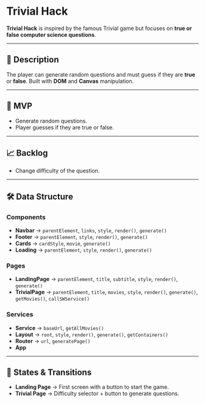 # Trivial Hack

**Trivial Hack** is inspired by the famous Trivial game but focuses on **true or false computer science questions**.

---

## 📜 Description
The player can generate random questions and must guess if they are **true** or **false**. Built with **DOM** and **Canvas** manipulation.

---

## 🚀 MVP
- Generate random questions.
- Player guesses if they are true or false.

---

## 📈 Backlog
- Change difficulty of the question.

---

## 🛠 Data Structure
### Components
- **Navbar** → `parentElement`, `links`, `style`, `render()`, `generate()`
- **Footer** → `parentElement`, `style`, `render()`, `generate()`
- **Cards** → `cardStyle`, `movie`, `generate()`
- **Loading** → `parentElement`, `style`, `render()`, `generate()`

### Pages
- **LandingPage** → `parentElement`, `title`, `subtitle`, `style`, `render()`, `generate()`
- **TrivialPage** → `parentElement`, `title`, `movies`, `style`, `render()`, `generate()`, `getMovies()`, `callSWService()`

### Services
- **Service** → `baseUrl`, `getAllMovies()`
- **Layout** → `root`, `style`, `render()`, `generate()`, `getContainers()`
- **Router** → `url`, `generatePage()`
- **App**

---

## 🔄 States & Transitions
- **Landing Page** → First screen with a button to start the game.
- **Trivial Page** → Difficulty selector + button to generate questions.

